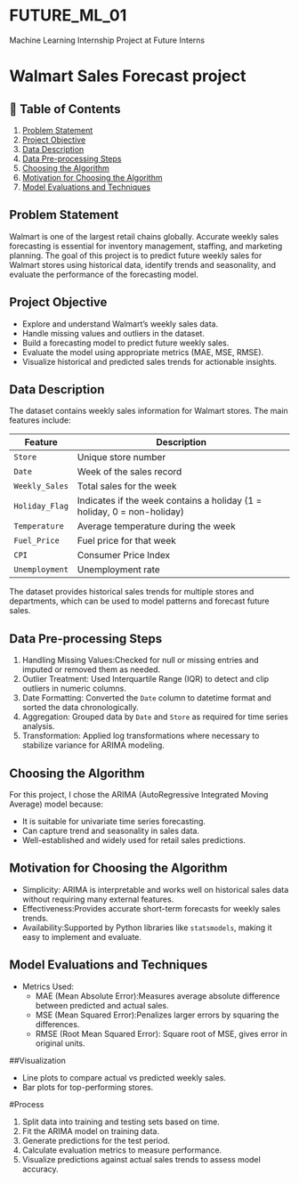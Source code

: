 # FUTURE_ML_01
Machine Learning Internship Project at Future Interns
# Walmart Sales Forecast project

## 📑 Table of Contents
1. [Problem Statement](#problem-statement)  
2. [Project Objective](#project-objective)  
3. [Data Description](#data-description)  
4. [Data Pre-processing Steps](#data-pre-processing-steps)  
5. [Choosing the Algorithm](#choosing-the-algorithm)  
6. [Motivation for Choosing the Algorithm](#motivation-for-choosing-the-algorithm)  
7. [Model Evaluations and Techniques](#model-evaluations-and-techniques)  

## Problem Statement
Walmart is one of the largest retail chains globally. Accurate weekly sales forecasting is essential for inventory management, staffing, and marketing planning. The goal of this project is to predict future weekly sales for Walmart stores using historical data, identify trends and seasonality, and evaluate the performance of the forecasting model.

## Project Objective
- Explore and understand Walmart’s weekly sales data.  
- Handle missing values and outliers in the dataset.  
- Build a forecasting model to predict future weekly sales.  
- Evaluate the model using appropriate metrics (MAE, MSE, RMSE).  
- Visualize historical and predicted sales trends for actionable insights.  

## Data Description
The dataset contains weekly sales information for Walmart stores. The main features include:

| Feature          | Description |
|-----------------|-------------|
| `Store`         | Unique store number |
| `Date`          | Week of the sales record |
| `Weekly_Sales`  | Total sales for the week |
| `Holiday_Flag`  | Indicates if the week contains a holiday (1 = holiday, 0 = non-holiday) |
| `Temperature`   | Average temperature during the week |
| `Fuel_Price`    | Fuel price for that week |
| `CPI`           | Consumer Price Index |
| `Unemployment`  | Unemployment rate |

The dataset provides historical sales trends for multiple stores and departments, which can be used to model patterns and forecast future sales.

## Data Pre-processing Steps
1. Handling Missing Values:Checked for null or missing entries and imputed or removed them as needed.  
2. Outlier Treatment: Used Interquartile Range (IQR) to detect and clip outliers in numeric columns.  
3. Date Formatting: Converted the `Date` column to datetime format and sorted the data chronologically.  
4. Aggregation: Grouped data by `Date` and `Store` as required for time series analysis.  
5. Transformation: Applied log transformations where necessary to stabilize variance for ARIMA modeling.  

## Choosing the Algorithm
For this project, I chose the ARIMA (AutoRegressive Integrated Moving Average) model because:  
- It is suitable for univariate time series forecasting.  
- Can capture trend and seasonality in sales data.  
- Well-established and widely used for retail sales predictions.  


## Motivation for Choosing the Algorithm
- Simplicity: ARIMA is interpretable and works well on historical sales data without requiring many external features.  
- Effectiveness:Provides accurate short-term forecasts for weekly sales trends.  
- Availability:Supported by Python libraries like `statsmodels`, making it easy to implement and evaluate.  

## Model Evaluations and Techniques
- Metrics Used:
  - MAE (Mean Absolute Error):Measures average absolute difference between predicted and actual sales.  
  - MSE (Mean Squared Error):Penalizes larger errors by squaring the differences.  
  - RMSE (Root Mean Squared Error): Square root of MSE, gives error in original units.  
  
 ##Visualization
  - Line plots to compare actual vs predicted weekly sales.  
  - Bar plots for top-performing stores.  

  #Process
  1. Split data into training and testing sets based on time.  
  2. Fit the ARIMA model on training data.  
  3. Generate predictions for the test period.  
  4. Calculate evaluation metrics to measure performance.  
  5. Visualize predictions against actual sales trends to assess model accuracy.  


